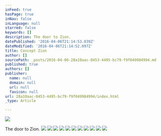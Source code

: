 ```yaml
---
inFeed: true
hasPage: true
inNav: false
inLanguage: null
starred: false
keywords: []
description: The door to Zion.
datePublished: '2016-04-06T21:14:53.039Z'
dateModified: '2016-04-06T21:14:52.097Z'
title: Concept Zion
author: []
sourcePath: _posts/2016-04-06-28a10aac-0453-4495-bc79-f9f049984994.md
published: true
authors: []
publisher:
  name: null
  domain: null
  url: null
  favicon: null
url: 28a10aac-0453-4495-bc79-f9f049984994/index.html
_type: Article

---
```

![](https://the-grid-user-content.s3-us-west-2.amazonaws.com/3ca25ef1-6344-4c8a-bab5-611386b5811d.jpg)

The door to Zion.
![](https://the-grid-user-content.s3-us-west-2.amazonaws.com/b1a9d63b-dc73-467e-9c76-cdeda0ef8384.jpg)
![](https://the-grid-user-content.s3-us-west-2.amazonaws.com/69592a8c-ec7c-4b89-9093-acc310ea8644.tif)
![](https://s3-us-west-2.amazonaws.com/the-grid-img/p/63225eea4de9929067c995b15f5fbf25eb9cb910.jpg)
![](https://s3-us-west-2.amazonaws.com/the-grid-img/p/4659e90472e898de9027e569f837c83548692c27.jpg)
![](https://the-grid-user-content.s3-us-west-2.amazonaws.com/dbd75963-a64b-4bdc-9486-a9e5ba4aba44.jpg)
![](https://s3-us-west-2.amazonaws.com/the-grid-img/p/ffe5cdca7fcfdb48b66f99a47bab05f1ebcb8a4a.jpg)
![](https://the-grid-user-content.s3-us-west-2.amazonaws.com/b21a4128-0b9e-476f-9fc3-6a6edf08e66d.jpg)
![](https://the-grid-user-content.s3-us-west-2.amazonaws.com/e0a17354-fac7-4cf1-85f6-88196926033b.jpg)
![](https://the-grid-user-content.s3-us-west-2.amazonaws.com/6e4b6095-6244-4f49-90a8-0096e5d006ce.jpg)
![](https://the-grid-user-content.s3-us-west-2.amazonaws.com/efe24dc9-1ebd-4ca1-854b-96282f9d6f94.jpg)
![](https://the-grid-user-content.s3-us-west-2.amazonaws.com/200c03b5-3c1d-4d75-8d0b-26b98340ceb4.jpg)